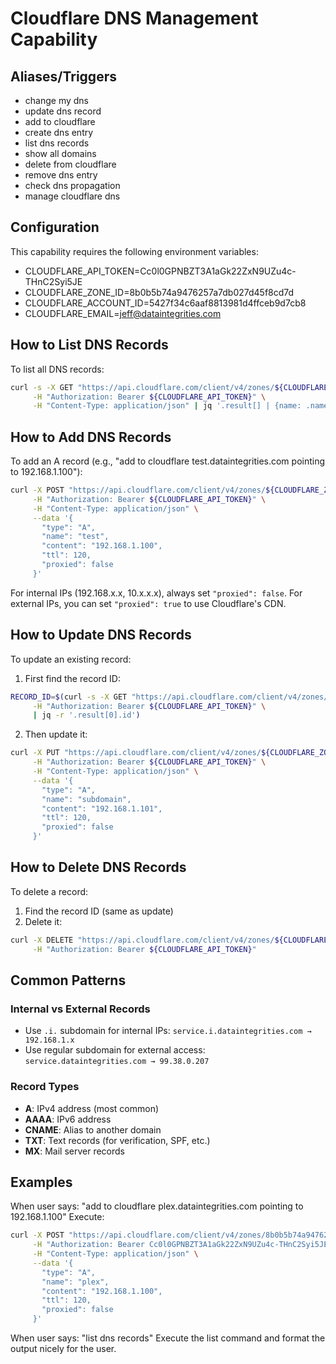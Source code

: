# Cloudflare DNS Management Capability

## Aliases/Triggers
- change my dns
- update dns record
- add to cloudflare
- create dns entry
- list dns records
- show all domains
- delete from cloudflare
- remove dns entry
- check dns propagation
- manage cloudflare dns

## Configuration
This capability requires the following environment variables:
- CLOUDFLARE_API_TOKEN=Cc0l0GPNBZT3A1aGk22ZxN9UZu4c-THnC2Syi5JE
- CLOUDFLARE_ZONE_ID=8b0b5b74a9476257a7db027d45f8cd7d
- CLOUDFLARE_ACCOUNT_ID=5427f34c6aaf8813981d4ffceb9d7cb8
- CLOUDFLARE_EMAIL=jeff@dataintegrities.com

## How to List DNS Records

To list all DNS records:
```bash
curl -s -X GET "https://api.cloudflare.com/client/v4/zones/${CLOUDFLARE_ZONE_ID}/dns_records" \
     -H "Authorization: Bearer ${CLOUDFLARE_API_TOKEN}" \
     -H "Content-Type: application/json" | jq '.result[] | {name: .name, type: .type, content: .content}'
```

## How to Add DNS Records

To add an A record (e.g., "add to cloudflare test.dataintegrities.com pointing to 192.168.1.100"):
```bash
curl -X POST "https://api.cloudflare.com/client/v4/zones/${CLOUDFLARE_ZONE_ID}/dns_records" \
     -H "Authorization: Bearer ${CLOUDFLARE_API_TOKEN}" \
     -H "Content-Type: application/json" \
     --data '{
       "type": "A",
       "name": "test",
       "content": "192.168.1.100",
       "ttl": 120,
       "proxied": false
     }'
```

For internal IPs (192.168.x.x, 10.x.x.x), always set `"proxied": false`.
For external IPs, you can set `"proxied": true` to use Cloudflare's CDN.

## How to Update DNS Records

To update an existing record:
1. First find the record ID:
```bash
RECORD_ID=$(curl -s -X GET "https://api.cloudflare.com/client/v4/zones/${CLOUDFLARE_ZONE_ID}/dns_records?name=subdomain.dataintegrities.com" \
     -H "Authorization: Bearer ${CLOUDFLARE_API_TOKEN}" \
     | jq -r '.result[0].id')
```

2. Then update it:
```bash
curl -X PUT "https://api.cloudflare.com/client/v4/zones/${CLOUDFLARE_ZONE_ID}/dns_records/${RECORD_ID}" \
     -H "Authorization: Bearer ${CLOUDFLARE_API_TOKEN}" \
     -H "Content-Type: application/json" \
     --data '{
       "type": "A",
       "name": "subdomain",
       "content": "192.168.1.101",
       "ttl": 120,
       "proxied": false
     }'
```

## How to Delete DNS Records

To delete a record:
1. Find the record ID (same as update)
2. Delete it:
```bash
curl -X DELETE "https://api.cloudflare.com/client/v4/zones/${CLOUDFLARE_ZONE_ID}/dns_records/${RECORD_ID}" \
     -H "Authorization: Bearer ${CLOUDFLARE_API_TOKEN}"
```

## Common Patterns

### Internal vs External Records
- Use `.i.` subdomain for internal IPs: `service.i.dataintegrities.com → 192.168.1.x`
- Use regular subdomain for external access: `service.dataintegrities.com → 99.38.0.207`

### Record Types
- **A**: IPv4 address (most common)
- **AAAA**: IPv6 address
- **CNAME**: Alias to another domain
- **TXT**: Text records (for verification, SPF, etc.)
- **MX**: Mail server records

## Examples

When user says: "add to cloudflare plex.dataintegrities.com pointing to 192.168.1.100"
Execute:
```bash
curl -X POST "https://api.cloudflare.com/client/v4/zones/8b0b5b74a9476257a7db027d45f8cd7d/dns_records" \
     -H "Authorization: Bearer Cc0l0GPNBZT3A1aGk22ZxN9UZu4c-THnC2Syi5JE" \
     -H "Content-Type: application/json" \
     --data '{
       "type": "A",
       "name": "plex",
       "content": "192.168.1.100",
       "ttl": 120,
       "proxied": false
     }'
```

When user says: "list dns records"
Execute the list command and format the output nicely for the user.